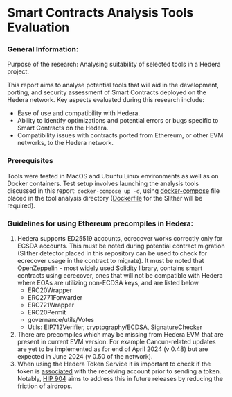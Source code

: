 # Smart Contracts Analysis Tools Evaluation
### General Information:
Purpose of the research: Analysing suitability of selected  tools in a Hedera project.

This report aims to analyse potential tools that will aid in the development, porting, and security assessment
of Smart Contracts deployed on the Hedera network. Key aspects evaluated during this research include:
- Ease of use and compatibility with Hedera.
- Ability to identify optimizations and potential errors or bugs specific to Smart Contracts on the Hedera.
- Compatibility issues with contracts ported from Ethereum, or other EVM networks, to the Hedera network.

### Prerequisites
Tools were tested in MacOS and Ubuntu Linux environments as well as on Docker containers. Test setup involves
launching the analysis tools discussed in this report: `docker-compose up -d`, using
  [docker-compose](slither/docker-compose.yaml) file placed in the tool analysis directory ([Dockerfile](slither/Dockerfile) for the Slither will be required).

### Guidelines for using Ethereum precompiles in Hedera:
1. Hedera supports ED25519 accounts, ecrecover works correctly only for ECSDA accounts. This must be noted during potential
   contract migration (Slither detector placed in this repository can be used to check for ecrecover usage in the contract to
   migrate). It must be noted that OpenZeppelin - most widely used Solidity library, contains smart contracts using ecrecover,
   ones that will not be compatible with Hedera where EOAs are utilizing non-ECDSA keys, and are listed below
    - ERC20Wrapper
    - ERC2771Forwarder
    - ERC721Wrapper
    - ERC20Permit
    - governance/utils/Votes
    - Utils: EIP712Verifier, cryptography/ECDSA, SignatureChecker
2. There are precompiles which may be missing from Hedera EVM that are present in current EVM version.
   For example Cancun-related updates are yet to be implemented as for end of April 2024 (v 0.48) but are expected in June 2024 (v 0.50 of the network).
3. When using the Hedera Token Service it is important to check if the token is
   [associated](https://docs.hedera.com/hedera/sdks-and-apis/sdks/token-service/associate-tokens-to-an-account) with the receiving account prior to sending a token. Notably, [HIP 904](https://hips.hedera.com/hip/hip-904) aims to address this in future releases by reducing the friction of airdrops.
